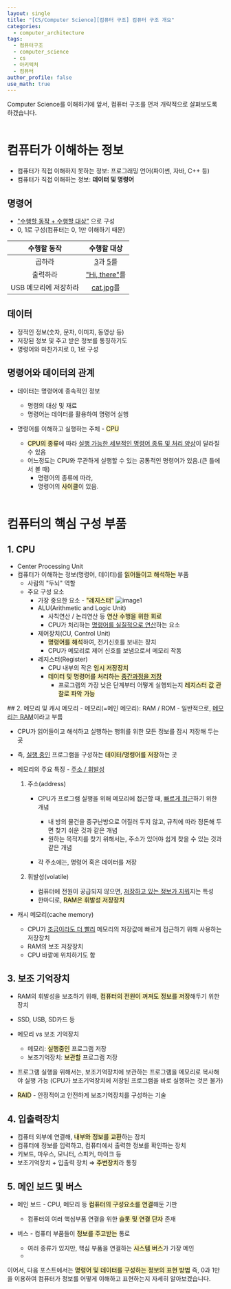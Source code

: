 ```yaml
---
layout: single
title: "[CS/Computer Science][컴퓨터 구조] 컴퓨터 구조 개요"
categories:
  - computer_architecture
tags:
  - 컴퓨터구조
  - computer_science
  - cs
  - 아키텍처
  - 컴퓨터
author_profile: false
use_math: true
---
```

Computer Science를 이해하기에 앞서, 컴퓨터 구조를 먼저 개략적으로 살펴보도록 하겠습니다.<br><br>
# 컴퓨터가 이해하는 정보
- 컴퓨터가 직접 이해하지 못하는 정보: 프로그래밍 언어(파이썬, 자바, C++ 등)
- 컴퓨터가 직접 이해하는 정보: **데이터 및 명령어**

## 명령어
- <u>"수행할 동작 + 수행할 대상"</u> 으로 구성
- 0, 1로 구성(컴퓨터는 0, 1만 이해하기 때문)

| <span style="font-weight:bold;">수행할 동작</span> | <span style="font-weight:bold;">수행할 대상</span> |
| :-------------------------------------------: | :-------------------------------------------: |
|                      곱하라                      |              <u>3</u>과 <u>5</u>를              |
|                     출력하라                      |              <u>"Hi, there"</u>를              |
|                 USB 메모리에 저장하라                 |                <u>cat.jpg</u>를                |

## 데이터
- 정적인 정보(숫자, 문자, 이미지, 동영상 등)
- 저장된 정보 및 주고 받은 정보를 통칭하기도
- 명령어와 마찬가지로 0, 1로 구성

## 명령어와 데이터의 관계
- 데이터는 명령어에 종속적인 정보
	- 명령의 대상 및 재료
	- 명령어는 데이터를 활용하여 명령어 실행

- 명령어를 이해하고 실행하는 주체 - <mark style="background: #FFF3A3A6;">CPU</mark>
	- <mark style="background: #FFF3A3A6;">CPU의 종류</mark>에 따라 <u>실행 가능한 세부적인 명령어 종류 및 처리 양상</u>이 달라질 수 있음
	- 어느정도는 CPU와 무관하게 실행할 수 있는 공통적인 명령어가 있음.(큰 틀에서 볼 때)
		- 명령어의 종류에 따라,
		- 명령어의 <mark style="background: #FFF3A3A6;">사이클</mark>이 있음.<br><br>
# 컴퓨터의 핵심 구성 부품
## 1. CPU
- Center Processing Unit
- 컴퓨터가 이해하는 정보(명령어, 데이터)를 <mark style="background: #FFF3A3A6;">읽어들이고 해석하는</mark> 부품
	- 사람의 "두뇌" 역할
	- 주요 구성 요소
		- 가장 중요한 요소 - <mark style="background: #FFF3A3A6;">"레지스터"</mark>
		![image1](../../images/2025-03-13-cs_basic-1_1/image1.png)
		- ALU(Arithmetic and Logic Unit)
			- 사칙연산 / 논리연산 등 <mark style="background: #FFF3A3A6;">연산 수행을 위한 회로</mark>
			- CPU가 처리하는 <u>명령어를 실질적으로 연산</u>하는 요소
		- 제어장치(CU, Control Unit)
			- <mark style="background: #FFF3A3A6;">명령어를 해석</mark>하여, 전기신호를 보내는 장치
			- CPU가 메모리로 제어 신호를 보냄으로서 메모리 작동
		- 레지스터(Register)
			- CPU 내부의 작은 <mark style="background: #FFF3A3A6;">임시 저장장치</mark>
			- <mark style="background: #FFF3A3A6;">데이터 및 명령어를 처리하는 <u>중간과정을 저장</u></mark>
				- 프로그램의 가장 낮은 단계부터 어떻게 실행되는지 <mark style="background: #FFF3A3A6;">레지스터 값 관찰로 파악 가능
</mark>
## 2. 메모리 및 캐시 메모리
- 메모리(=메인 메모리): RAM / ROM
	- 일반적으로, <u>메모리는 RAM</u>이라고 부름

- CPU가 읽어들이고 해석하고 실행하는 행위를 위한 모든 정보를 잠시 저장해 두는 곳
- 즉, <u>실행 중인</u> 프로그램을 구성하는 <mark style="background: #FFF3A3A6;">데이터/명령어를 저장</mark>하는 곳
- 메모리의 주요 특징 - <u>주소 / 휘발성</u>
	1. 주소(address)
		- CPU가 프로그램 실행을 위해 메모리에 접근할 때, <u>빠르게 접근</u>하기 위한 개념
			- 내 방의 물건을 중구난방으로 어질러 두지 않고, 규칙에 따라 정돈해 두면 찾기 쉬운 것과 같은 개념
			- 원하는 목적지를 찾기 위해서는, 주소가 있어야 쉽게 찾을 수 있는 것과 같은 개념
			
		- 각 주소에는, 명령어 혹은 데이터를 저장
		
	2. 휘발성(volatile)
		- 컴퓨터에 전원이 공급되지 않으면, <u>저장하고 있는 정보가 지워</u>지는 특성
		- 한마디로, <mark style="background: #FFF3A3A6;">RAM은 휘발성 저장장치</mark>
		

- 캐시 메모리(cache memory)
	- CPU가 <u>조금이라도 더 빨리</u> 메모리의 저장값에 빠르게 접근하기 위해 사용하는 저장장치
	- RAM의 보조 저장장치
	- CPU 바깥에 위치하기도 함

## 3. 보조 기억장치
- RAM의 휘발성을 보조하기 위해, <mark style="background: #FFF3A3A6;">컴퓨터의 전원이 꺼져도 정보를 저장</mark>해두기 위한 장치
- SSD, USB, SD카드 등

- 메모리 vs 보조 기억장치
	- 메모리: <mark style="background: #FFF3A3A6;">실행중인</mark> 프로그램 저장
	- 보조기억장치: <mark style="background: #FFF3A3A6;">보관할</mark> 프로그램 저장
- 프로그램 실행을 위해서는, 보조기억장치에 보관하는 프로그램을 메모리로 복사해야 실행 가능
  (CPU가 보조기억장치에 저장된 프로그램을 바로 실행하는 것은 불가)
- <mark style="background: #FFF3A3A6;">RAID</mark> - 안정적이고 안전하게 보조기억장치를 구성하는 기술

## 4. 입출력장치
- 컴퓨터 외부에 연결해, <mark style="background: #FFF3A3A6;">내부와 정보를 교환</mark>하는 장치
- 컴퓨터에 정보를 입력하고, 컴퓨터에서 출력한 정보를 확인하는 장치
- 키보드, 마우스, 모니터, 스피커, 마이크 등
- 보조기억장치 + 입출력 장치 ⇒ <mark style="background: #FFF3A3A6;">주변장치</mark>라 통칭

## 5. 메인 보드 및 버스
- 메인 보드 - CPU, 메모리 등 <mark style="background: #FFF3A3A6;">컴퓨터의 구성요소를 연결</mark>해둔 기판
	- 컴퓨터의 여러 핵심부품 연결을 위한 <mark style="background: #FFF3A3A6;">슬롯 및 연결 단자</mark> 존재

- 버스 - 컴퓨터 부품들이 <mark style="background: #FFF3A3A6;">정보를 주고받는</mark> 통로
	- 여러 종류가 있지만, 핵심 부품을 연결하는 <mark style="background: #FFF3A3A6;">시스템 버스</mark>가 가장 메인
	- 

이어서, 다음 포스트에서는
<mark style="background: #FFF3A3A6;">명령어 및 데이터를 구성하는 정보의 표현 방법</mark>
즉, 0과 1만을 이용하여 컴퓨터가 정보를 어떻게 이해하고 표현하는지 자세히 알아보겠습니다.